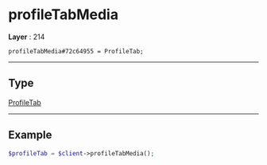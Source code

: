 # profileTabMedia

**Layer** : 214

```tl
profileTabMedia#72c64955 = ProfileTab;
```

---

## Type

[ProfileTab](type/ProfileTab)

---

## Example

```php
$profileTab = $client->profileTabMedia();
```